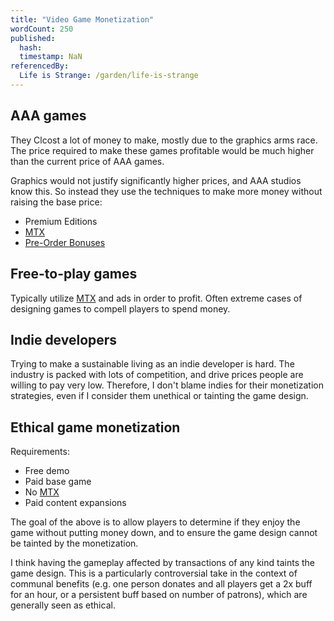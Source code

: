 ```yaml
---
title: "Video Game Monetization"
wordCount: 250
published:
  hash: 
  timestamp: NaN
referencedBy:
  Life is Strange: /garden/life-is-strange
---
```


## AAA games

They Clcost a lot of money to make, mostly due to the graphics arms race. The price required to make these games profitable would be much higher than the current price of AAA games.

Graphics would not justify significantly higher prices, and AAA studios know this. So instead they use the techniques to make more money without raising the base price:
- Premium Editions
- [MTX](/garden/mtx)
- [Pre-Order Bonuses](/garden/pre-order-bonuses)

## Free-to-play games

Typically utilize [MTX](/garden/mtx) and ads in order to profit. Often extreme cases of designing games to compell players to spend money.

## Indie developers

Trying to make a sustainable living as an indie developer is hard. The industry is packed with lots of competition, and drive prices people are willing to pay very low. Therefore, I don't blame indies for their monetization strategies, even if I consider them unethical or tainting the game design.

## Ethical game monetization

Requirements:
- Free demo
- Paid base game
- No [MTX](/garden/mtx)
- Paid content expansions

The goal of the above is to allow players to determine if they enjoy the game without putting money down, and to ensure the game design cannot be tainted by the monetization.

I think having the gameplay affected by transactions of any kind taints the game design. This is a particularly controversial take in the context of communal benefits (e.g. one person donates and all players get a 2x buff for an hour, or a persistent buff based on number of patrons), which are generally seen as ethical.